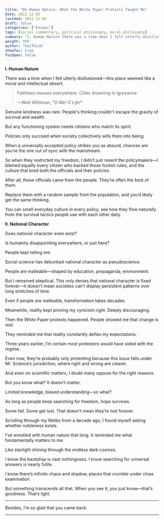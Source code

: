 ```yaml
---
title: "On Human Nature: What the White Paper Protests Taught Me"
date: 2022-12-02
lastmod: 2022-12-02
draft: false
categories: ["Essays"]
tags: [social-commentary, political-philosophy, moral-philosophy]
summary: "I. Human Nature There was a time when I felt utterly disillusioned—this place seemed like a moral..."
weight: 999
author: "FeiThink"
showToc: true
TocOpen: false
---
```




**I. Human Nature**

There was a time when I felt utterly disillusioned—this place seemed like a moral and intellectual desert.

> Faithless masses everywhere. Cities drowning in ignorance.
>
> *—Walt Whitman, "O Me! O Life!"*

Genuine kindness was rare. People's thinking couldn't escape the gravity of survival and wealth.

But any functioning system needs citizens who match its spirit.

Policies only succeed when society collectively wills them into being.

When a universally accepted policy strikes you as absurd, chances are you’re the one out of sync with the mainstream.

So when they restricted my freedom, I didn’t just resent the policymakers—I blamed equally every citizen who backed those foolish rules, and the culture that bred both the officials and their policies.

After all, these officials came from the people. They’re often the best of them.

Replace them with a random sample from the population, and you’d likely get the same thinking.

You can smell everyday culture in every policy, see how they flow naturally from the survival tactics people use with each other daily.

**II. National Character**

Does national character even exist?

Is humanity disappointing everywhere, or just here?

People kept telling me:

Social science has debunked national character as pseudoscience.

People are malleable—shaped by education, propaganda, environment.

But I remained skeptical. This only denies that national character is fixed forever—it doesn’t mean societies can’t display persistent patterns over long stretches of time.

Even if people are malleable, transformation takes decades.

Meanwhile, reality kept proving my cynicism right. Deeply discouraging.

Then the White Paper protests happened. People showed me that change is real.

They reminded me that reality constantly defies my expectations.

Three years earlier, I’m certain most protesters would have sided with the regime.

Even now, they’re probably only protesting because this issue falls under Mr. Science’s jurisdiction, where right and wrong are clearer.

And even on scientific matters, I doubt many oppose for the right reasons.

But you know what? It doesn’t matter.

Limited knowledge, biased understanding—so what?

As long as people keep searching for freedom, hope survives.

Some fall. Some get lost. That doesn’t mean they’re lost forever.

Scrolling through my Weibo from a decade ago, I found myself asking whether nobleness exists.

I’ve wrestled with human nature that long. It reminded me what fundamentally matters to me.

Like starlight shining through the endless dark cosmos.

I know the backdrop is vast nothingness. I know searching for universal answers is nearly futile.

I know there’s infinite chaos and shadow, places that crumble under close examination.

But something transcends all that. When you see it, you just know—that’s goodness. That’s light.

---

Besides, I’m so glad that you came back.

---
